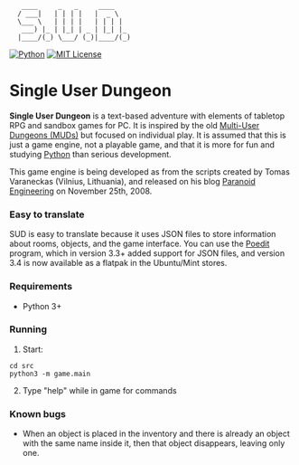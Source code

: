 ```
   ____     _   _     ____
  / ___|   | | | |   |  _ \
  \___ \   | | | |   | | | |
   ___) |_ | |_| | _ | |_| |_
  |____/(_) \___/ (_)|____/(_)
```

[![Python](https://img.shields.io/badge/Python_3-%23244d70?style=flat&logo=python&logoColor=%23ffde58)](https://www.python.org/) [![MIT License](https://img.shields.io/badge/License-%25?style=flat&label=MIT&color=olive)](https://en.wikipedia.org/wiki/MIT_License)


# Single User Dungeon

**Single User Dungeon** is a text-based adventure with elements of tabletop RPG and sandbox games for PC. It is inspired by the old [Multi-User Dungeons (MUDs)](https://en.wikipedia.org/wiki/Multi-user_dungeon) but focused on individual play. It is assumed that this is just a game engine, not a playable game, and that it is more for fun and studying [Python](https://www.python.org/) than serious development.

This game engine is being developed as from the scripts created by Tomas Varaneckas (Vilnius, Lithuania), and released on his blog [Paranoid Engineering](Http://paranoid-engineering.blogspot.com/2008/11/python-mud-game-example.html) on November 25th, 2008.

### Easy to translate

SUD is easy to translate because it uses JSON files to store information about rooms, objects, and the game interface. You can use the [Poedit](https://poedit.net/) program, which in version 3.3+ added support for JSON files, and version 3.4 is now available as a flatpak in the Ubuntu/Mint stores.

### Requirements

* Python 3+

### Running

1. Start:

```console
cd src
python3 -m game.main
```

2. Type "help" while in game for commands

### Known bugs

* When an object is placed in the inventory and there is already an object with the same name inside it, then that object disappears, leaving only one.
